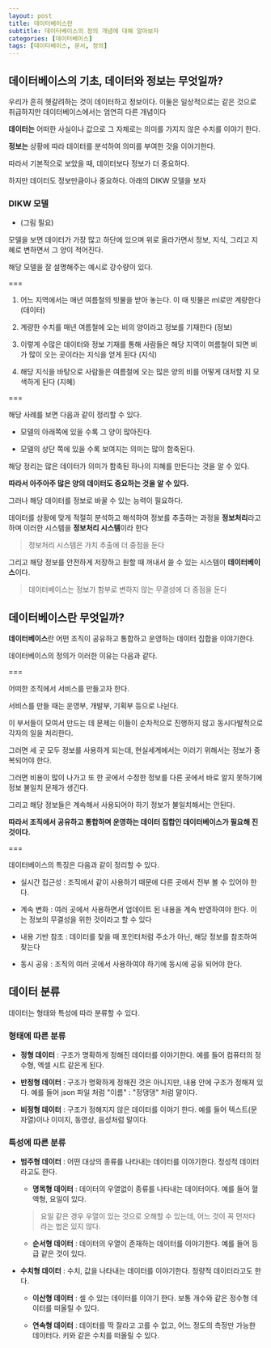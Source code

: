 ```yaml
---
layout: post
title: 데이터베이스란
subtitle: 데이터베이스의 정의 개념에 대해 알아보자
categories: [데이터베이스]
tags: [데이터베이스, 문서, 정의]
---   
```

   
## 데이터베이스의 기초, 데이터와 정보는 무엇일까?   
   
우리가 흔히 헷갈려하는 것이 데이터하고 정보이다. 이둘은 일상적으로는 같은 것으로 취급하지만 데이터베이스에서는 엄연히 다른 개념이다   
   
**데이터는** 어떠한 사실이나 값으로 그 자체로는 의미를 가지지 않은 수치를 이야기 한다.   
   
**정보는** 상황에 따라 데이터를 분석하여 의미를 부여한 것을 이야기한다.   

따라서 기본적으로 보았을 때, 데이터보다 정보가 더 중요하다.   

하지만 데이터도 정보만큼이나 중요하다. 아래의 DIKW 모델을 보자   
   
### DIKW 모델   

+ (그림 필요)    
   
모델을 보면 데이터가 가장 많고 하단에 있으며 위로 올라가면서 정보, 지식, 그리고 지혜로 변하면서 그 양이 적어진다.   
   
해당 모델을 잘 설명해주는 예시로 강수량이 있다.   
   
=== 

1. 어느 지역에서는 매년 여름철의 빗물을 받아 놓는다. 이 때 빗물은 ml로만 계량한다 (데이터) 
   
2. 계량한 수치를 매년 여름철에 오는 비의 양이라고 정보를 기재한다 (정보)   
   
3. 이렇게 수많은 데이터와 정보 기재를 통해 사람들은 해당 지역이 여름철이 되면 비가 많이 오는 곳이라는 지식을 얻게 된다 (지식)    
   
4. 해당 지식을 바탕으로 사람들은 여름철에 오는 많은 양의 비를 어떻게 대처할 지 모색하게 된다 (지혜)   
   
===   
   
해당 사례를 보면 다음과 같이 정리할 수 있다.   
   
+ 모델의 아래쪽에 있을 수록 그 양이 많아진다.   
   
+ 모델의 상단 쪽에 있을 수록 보여지는 의미는 많이 함축된다.   
   
해당 정리는 많은 데이터가 의미가 함축된 하나의 지혜를 만든다는 것을 알 수 있다.   
   
**따라서 아주아주 많은 양의 데이터도 중요하는 것을 알 수 있다.**   
   
그러나 해당 데이터를 정보로 바꿀 수 있는 능력이 필요하다.   
   
데이터를 상황에 맞게 적절히 분석하고 해석하여 정보를 추출하는 과정을 **정보처리**라고 하며 이러한 시스템을 **정보처리 시스템**이라 한다     
   
> 정보처리 시스템은 가치 추출에 더 중점을 둔다
   
그리고 해당 정보를 안전하게 저장하고 원할 때 꺼내서 쓸 수 있는 시스템이 **데이터베이스**이다.      
   
> 데이터베이스는 정보가 함부로 변하지 않는 무결성에 더 중점을 둔다
   
## 데이터베이스란 무엇일까?   
   
**데이터베이스**란 어떤 조직이 공유하고 통합하고 운영하는 데이터 집합을 이야기한다.   

데이터베이스의 정의가 이러한 이유는 다음과 같다.   
   
===   

어떠한 조직에서 서비스를 만들고자 한다.   
   
서비스를 만들 때는 운영부, 개발부, 기획부 등으로 나뉜다.   
  
이 부서들이 모여서 만드는 데 문제는 이들이 순차적으로 진행하지 않고 동시다발적으로 각자의 일을 처리한다.   
   
그러면 세 곳 모두 정보를 사용하게 되는데, 현실세계에서는 이러기 위해서는 정보가 중복되어야 한다.  

그러면 비용이 많이 나가고 또 한 곳에서 수정한 정보를 다른 곳에서 바로 알지 못하기에 정보 불일치 문제가 생긴다.   

그리고 해당 정보들은 계속해서 사용되어야 하기 정보가 불일치해서는 안된다.   

**따라서 조직에서 공유하고 통합하며 운영하는 데이터 집합인 데이터베이스가 필요해 진 것이다.**

===   
   
데이터베이스의 특징은 다음과 같이 정리할 수 있다.   
   
+ 실시간 접근성 : 조직에서 같이 사용하기 때문에 다른 곳에서 전부 볼 수 있어야 한다.   
   
+ 계속 변화 : 여러 곳에서 사용하면서 업데이트 된 내용을 계속 반영하여야 한다. 이는 정보의 무결성을 위한 것이라고 할 수 있다  
   
+ 내용 기반 참조 : 데이터를 찾을 때 포인터처럼 주소가 아닌, 해당 정보를 참조하여 찾는다 
   
+ 동시 공유 : 조직의 여러 곳에서 사용하여야 하기에 동시에 공유 되어야 한다.   
   
## 데이터 분류   

데이터는 형태와 특성에 따라 분류할 수 있다.   

### 형태에 따른 분류   
   
+ **정형 데이터** : 구조가 명확하게 정해진 데이터를 이야기한다. 예를 들어 컴퓨터의 정수형, 엑셀 시트 같은게 된다.   
   
+ **반정형 데이터** : 구조가 명확하게 정해진 것은 아니지만, 내용 안에 구조가 정해져 있다. 예를 들어 json 파일 처럼 "이름" : "정댕댕" 처럼 말이다.   
   
+ **비정형 데이터** : 구조가 정해지지 않은 데이터를 이야기 한다. 예를 들어 텍스트(문자열)이나 이미지, 동영상, 음성처럼 말이다.      
   
### 특성에 따른 분류   
   
+ **범주형 데이터** : 어떤 대상의 종류를 나타내는 데이터를 이야기한다. 정성적 데이터라고도 한다.

   + **명목형 데이터** : 데이터의 우열없이 종류를 나타내는 데이터이다.  예를 들어 혈액형, 요일이 있다.   

    > 요일 같은 경우 우열이 있는 것으로 오해할 수 있는데, 어느 것이 꼭 먼저다 라는 법은 있지 않다.   

   + **순서형 데이터** : 데이터의 우열이 존재하는 데이터를 이야기한다. 예를 들어 등급 같은 것이 있다.   
      
+ **수치형 데이터** : 수치, 값을 나타내는 데이터를 이야기한다. 정량적 데이터라고도 한다.   
   
   + **이산형 데이터** : 셀 수 있는 데이터를 이야기 한다. 보통 개수와 같은 정수형 데이터를 떠올릴 수 있다.   
      
   + **연속형 데이터** : 데이터를 딱 잘라고 고를 수 없고, 어느 정도의 측정만 가능한 데이터다. 키와 같은 수치를 떠올릴 수 있다.
   